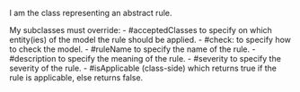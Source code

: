 I am the class representing an abstract rule.

My subclasses must override:
	- #acceptedClasses to specify on which entity(ies) of the model the rule should be applied.
	- #check: to specify how to check the model.
	- #ruleName to specify the name of the rule.
	- #description to specify the meaning of the rule.
	- #severity to specify the severity of the rule.
	- #isApplicable (class-side) which returns true if the rule is applicable, else returns false.